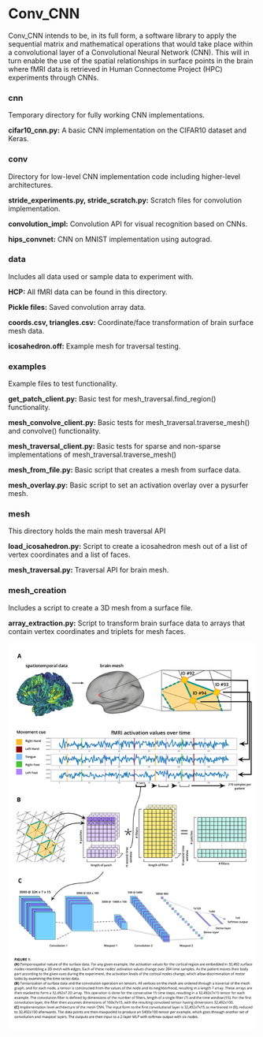 # Conv_CNN

Conv_CNN intends to be, in its full form, a software library to apply the sequential matrix and mathematical
operations that would take place within a convolutional layer of a Convolutional Neural Network (CNN). This will in turn
enable the use of the spatial relationships in surface points in the brain where fMRI data is retrieved in Human 
Connectome Project (HPC) experiments through CNNs.

### cnn
Temporary directory for fully working CNN implementations.

**cifar10_cnn.py:** A basic CNN implementation on the CIFAR10 dataset and Keras.

### conv
Directory for low-level CNN implementation code including higher-level architectures.

**stride_experiments.py, stride_scratch.py:** Scratch files for convolution implementation.

**convolution_impl:** Convolution API for visual recognition based on CNNs.

**hips_convnet:** CNN on MNIST implementation using autograd.

### data
Includes all data used or sample data to experiment with.

**HCP:** All fMRI data can be found in this directory.

**Pickle files:** Saved convolution array data.

**coords.csv, triangles.csv:** Coordinate/face transformation of brain surface mesh data.

**icosahedron.off:** Example mesh for traversal testing.

### examples
Example files to test functionality.

**get_patch_client.py:** Basic test for mesh_traversal.find_region() functionality.

**mesh_convolve_client.py:** Basic tests for mesh_traversal.traverse_mesh() and convolve() functionality.

**mesh_traversal_client.py:** Basic tests for sparse and non-sparse implementations of mesh_traversal.traverse_mesh()

**mesh_from_file.py:** Basic script that creates a mesh from surface data.

**mesh_overlay.py:** Basic script to set an activation overlay over a pysurfer mesh.

### mesh
This directory holds the main mesh traversal API

**load_icosahedron.py:** Script to create a icosahedron mesh out of a list of vertex coordinates and a list of faces.

**mesh_traversal.py:** Traversal API for brain mesh.

### mesh_creation
Includes a script to create a 3D mesh from a surface file.

**array_extraction.py:** Script to transform brain surface data to arrays that contain vertex coordinates and triplets 
for mesh faces.

![alt text](./figures/FIG1.png)